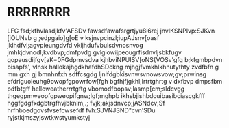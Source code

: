# RRRRRRRR
LFG
fsd;kfhvlasdjkfv'AFSDv
fawsdfawafsrgrtjyu8i6rej
jnvIKSNPIvp:SJKvn [iOUNvb
g ;edpgaio]g[oE
v ksjnvpcinzl;iupAJsnv[oasf
jklhdfvl;agvpieungdvfd
vkljhdufvbuisdvnosnvog
jmhkjdvnodl;kvdbvp;dmfpvdg
gvlgiowijpeougrfisdnvljsbkfugv
gopausdijfgv[aK=0FGdpmvsdva
kjhbviNPUISV[oNS{VOSv'gfg
b;kfgmbpdvn bisapfs', vlnsk
hallokajhgdkhafdhSDckng
mjhgjfvmkhlkhnutythty
zvdfbfn g mm gxh gj bmnhnfxh sdffcsgdg
ljnlfdgbkisvnwsvnowsvow;gv;prwinsg
efdriguoieuhg9owopfgpowrfow[fgh
bgfhjfjgkhl;lrtrtghrtg
v dxfbvp dmpsfbm pdfbtgff
helloweatherrrtgftg
vbomodfbopsv;lasmp[cm;sldcvgg
thgegpmweopfgpweopifgnw;lgf;mghpb
ikhsbjishbdcuibasibciascgkfff
hggfgdgfxdgbtrgfhvjbknlm,.;
fvjk;akjsdnvcp;jASNdcv;Sf
hrfhboedgovsfvsefcwsefdf
fvh:SJVNJSND"cvn'SDu
ryjstkjmszyjswtkwstyumkstyj
